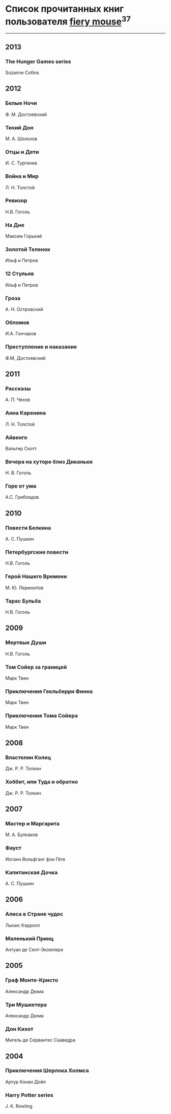 # Список прочитанных книг пользователя [fiery mouse](https://plus.google.com/105852303950227831814)<sup>37</sup>
---

## 2013

### The Hunger Games series
Suzanne Collins



## 2012

### Белые Ночи
Ф. М. Достоевский


### Тихий Дон
М. А. Шолохов


### Отцы и Дети
И. С. Тургенев


### Война и Мир
Л. Н. Толстой


### Ревизор
Н.В. Гоголь


### На Дне
Максим Горький


### Золотой Теленок
Ильф и Петров


### 12 Стульев
Ильф и Петров


### Гроза
А. Н. Островский


### Обломов
И.А. Гончаров


### Преступление и наказание
Ф.M, Достоевский



## 2011

### Рассказы
А. П. Чехов


### Анна Каренина
Л. Н. Толстой


### Айвенго
Вальтер Скотт


### Вечера на хуторе близ Диканьки
Н. В. Гоголь


### Горе от ума
А.С. Грибоедов



## 2010

### Повести Белкина
А. С. Пушкин


### Петербургские повести
Н.В. Гоголь


### Герой Нашего Времени
М. Ю. Лермонтов


### Тарас Бульба
Н.В. Гоголь



## 2009

### Мертвые Души
Н.В. Гоголь


### Том Сойер за границей
Марк Твен


### Приключения Гекльберри Финна
Марк Твен


### Приключения Тома Сойера
Марк Твен



## 2008

### Властелин Колец
Дж. Р. Р. Толкин


### Хоббит, или Туда и обратно
Дж. Р. Р. Толкин



## 2007

### Мастер и Маргарита
М. А. Булкаков


### Фауст
Иоганн Вольфганг фон Гёте


### Капитанская Дочка
А. С. Пушкин



## 2006

### Алиса в Стране чудес
‎Льюис Кэрролл


### Маленький Принц
Антуан де Сент-Экзюпери



## 2005

### Граф Монте-Кристо
Александр Дюма


### Три Мушкетера
Александр Дюма


### Дон Кихот
Мигель де Сервантес Сааведра



## 2004

### Приключения Шерлока Холмса
Артур Конан Дойл


### Harry Potter series
J. K. Rowling



